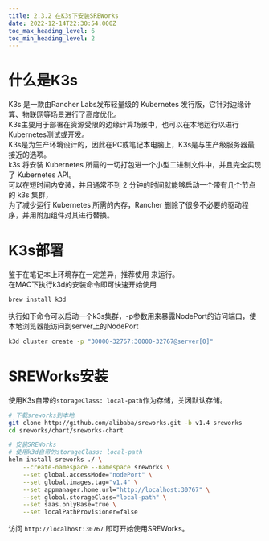 ```yaml
---
title: 2.3.2 在K3s下安装SREWorks
date: 2022-12-14T22:30:54.000Z
toc_max_heading_level: 6
toc_min_heading_level: 2
---
```


<a name="tm1OY"></a>

# 什么是K3s
K3s 是一款由Rancher Labs发布轻量级的 Kubernetes 发行版，它针对边缘计算、物联网等场景进行了高度优化。<br />K3s主要用于部署在资源受限的边缘计算场景中，也可以在本地运行以进行Kubernetes测试或开发。<br />K3s是为生产环境设计的，因此在PC或笔记本电脑上，K3s是与生产级服务器最接近的选项。<br />k3s 将安装 Kubernetes 所需的一切打包进一个小型二进制文件中，并且完全实现了 Kubernetes API。<br />可以在短时间内安装，并且通常不到 2 分钟的时间就能够启动一个带有几个节点的 k3s 集群，<br />为了减少运行 Kubernetes 所需的内存，Rancher 删除了很多不必要的驱动程序，并用附加组件对其进行替换。

<a name="nUnHA"></a>

# K3s部署
鉴于在笔记本上环境存在一定差异，推荐使用 来运行。<br />在MAC下执行k3d的安装命令即可快速开始使用
```bash
brew install k3d
```

执行如下命令可以启动一个k3s集群，-p参数用来暴露NodePort的访问端口，使本地浏览器能访问到server上的NodePort
```bash
k3d cluster create -p "30000-32767:30000-32767@server[0]"
```

<a name="TEsDw"></a>

# SREWorks安装
使用K3s自带的`storageClass: local-path`作为存储，关闭默认存储。
```bash
# 下载sreworks到本地
git clone http://github.com/alibaba/sreworks.git -b v1.4 sreworks
cd sreworks/chart/sreworks-chart

# 安装SREWorks
# 使用k3d自带的storageClass: local-path
helm install sreworks ./ \
    --create-namespace --namespace sreworks \
    --set global.accessMode="nodePort" \
    --set global.images.tag="v1.4" \
    --set appmanager.home.url="http://localhost:30767" \
    --set global.storageClass="local-path" \
    --set saas.onlyBase=true \
    --set localPathProvisioner=false
```

访问 `http://localhost:30767` 即可开始使用SREWorks。
